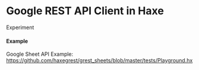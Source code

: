 # Google REST API Client in Haxe

Experiment


#### Example

Google Sheet API Example: https://github.com/haxegrest/grest_sheets/blob/master/tests/Playground.hx